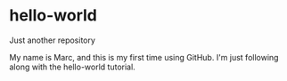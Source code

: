# hello-world
Just another repository

My name is Marc, and this is my first time using GitHub.  I'm just following along with the hello-world tutorial.
